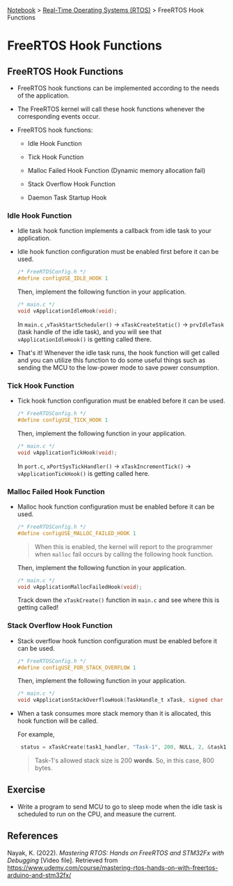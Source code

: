 <a href="../">Notebook</a> > <a href="./">Real-Time Operating Systems (RTOS)</a> > FreeRTOS Hook Functions

# FreeRTOS Hook Functions



## FreeRTOS Hook Functions

* FreeRTOS hook functions can be implemented according to the needs of the application. 

* The FreeRTOS kernel will call these hook functions whenever the corresponding events occur.

* FreeRTOS hook functions:

  * Idle Hook Function

  * Tick Hook Function

  * Malloc Failed Hook Function (Dynamic memory allocation fail)

  * Stack Overflow Hook Function

  * Daemon Task Startup Hook

### Idle Hook Function

* Idle task hook function implements a callback from idle task to your application.

* Idle hook function configuration must be enabled first before it can be used.

  ```c
  /* FreeRTOSConfig.h */
  #define configUSE_IDLE_HOOK 1
  ```

  Then, implement the following function in your application.

  ```c
  /* main.c */
  void vApplicationIdleHook(void);
  ```

  In `main.c` ,`vTaskStartScheduler()` $\to$ `xTaskCreateStatic()` $\to$ `prvIdleTask` (task handle of the idle task), and you will see that `vApplicationIdleHook()` is getting called there.

* That's it! Whenever the idle task runs, the hook function will get called and you can utilize this function to do some useful things such as sending the MCU to the low-power mode to save power consumption.

### Tick Hook Function

* Tick hook function configuration must be enabled before it can be used.

  ```c
  /* FreeRTOSConfig.h */
  #define configUSE_TICK_HOOK 1
  ```

  Then, implement the following function in your application.

  ```c
  /* main.c */
  void vApplicationTickHook(void);
  ```

  In `port.c`, `xPortSysTickHandler()` $\to$ `xTaskIncrementTick()` $\to$ `vApplicationTickHook()` is getting called here.

### Malloc Failed Hook Function

* Malloc hook function configuration must be enabled before it can be used.

  ```c
  /* FreeRTOSConfig.h */
  #define configUSE_MALLOC_FAILED_HOOK 1
  ```

  > When this is enabled, the kernel will report to the programmer when `malloc` fail occurs by calling the following hook function.

  Then, implement the following function in your application.

  ```c
  /* main.c */
  void vApplicationMallocFailedHook(void);
  ```

  Track down the `xTaskCreate()` function in `main.c` and see where this is getting called!



### Stack Overflow Hook Function

* Stack overflow hook function configuration must be enabled before it can be used.

  ```c
  /* FreeRTOSConfig.h */
  #define configUSE_FOR_STACK_OVERFLOW 1
  ```

  Then, implement the following function in your application.

  ```c
  /* main.c */
  void vApplicationStackOverflowHook(TaskHandle_t xTask, signed char *pcTaskName);
  ```

* When a task consumes more stack memory than it is allocated, this hook function will be called.

  For example,

  ```c
   status = xTaskCreate(task1_handler, "Task-1", 200, NULL, 2, &task1_handle);
  ```

  > Task-1's allowed stack size is 200 **words**. So, in this case, 800 bytes.



## Exercise

* Write a program to send MCU to go to sleep mode when the idle task is scheduled to run on the CPU, and measure the current.





## References

Nayak, K. (2022). *Mastering RTOS: Hands on FreeRTOS and STM32Fx with Debugging* [Video file]. Retrieved from https://www.udemy.com/course/mastering-rtos-hands-on-with-freertos-arduino-and-stm32fx/


